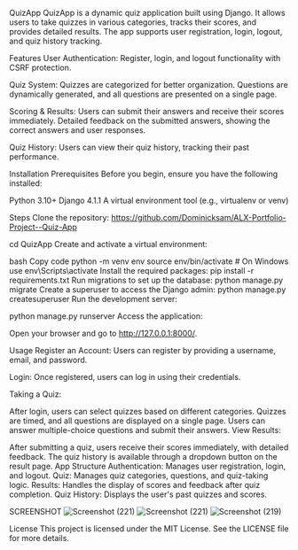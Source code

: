 QuizApp QuizApp is a dynamic quiz application built using Django. It allows users to take quizzes in various categories, tracks their scores, and provides detailed results. The app supports user registration, login, logout, and quiz history tracking.

Features User Authentication: Register, login, and logout functionality with CSRF protection.

Quiz System: Quizzes are categorized for better organization. Questions are dynamically generated, and all questions are presented on a single page.

Scoring & Results: Users can submit their answers and receive their scores immediately. Detailed feedback on the submitted answers, showing the correct answers and user responses.

Quiz History: Users can view their quiz history, tracking their past performance.

Installation Prerequisites Before you begin, ensure you have the following installed:

Python 3.10+ Django 4.1.1 A virtual environment tool (e.g., virtualenv or venv)

Steps Clone the repository: https://github.com/Dominicksam/ALX-Portfolio-Project--Quiz-App

cd QuizApp Create and activate a virtual environment:

bash Copy code python -m venv env source env/bin/activate # On Windows use env\Scripts\activate Install the required packages: pip install -r requirements.txt Run migrations to set up the database: python manage.py migrate Create a superuser to access the Django admin: python manage.py createsuperuser Run the development server:

python manage.py runserver Access the application:

Open your browser and go to http://127.0.0.1:8000/.

Usage Register an Account: Users can register by providing a username, email, and password.

Login: Once registered, users can log in using their credentials.

Taking a Quiz:

After login, users can select quizzes based on different categories. Quizzes are timed, and all questions are displayed on a single page. Users can answer multiple-choice questions and submit their answers. View Results:

After submitting a quiz, users receive their scores immediately, with detailed feedback. The quiz history is available through a dropdown button on the result page. App Structure Authentication: Manages user registration, login, and logout. Quiz: Manages quiz categories, questions, and quiz-taking logic. Results: Handles the display of scores and feedback after quiz completion. Quiz History: Displays the user's past quizzes and scores.

SCREENSHOT
![Screenshot (221)](https://github.com/user-attachments/assets/e585f76c-d532-4f00-a642-1c7a10e50be8)
![Screenshot (221)](https://github.com/user-attachments/assets/6edead00-e554-4e45-b865-aac7048229de)
![Screenshot (219)](https://github.com/user-attachments/assets/76a708f1-8275-4cad-a78c-58ae9a2a8138)






License This project is licensed under the MIT License. See the LICENSE file for more details.
